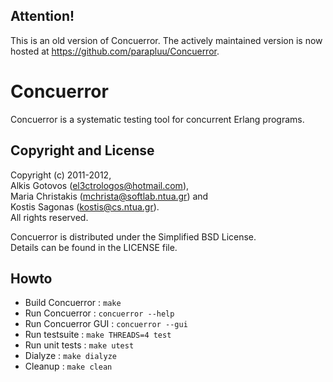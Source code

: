 Attention!
----------
This is an old version of Concuerror. The actively maintained version is now hosted at https://github.com/parapluu/Concuerror.

Concuerror
==========
Concuerror is a systematic testing tool for concurrent Erlang programs.

Copyright and License
----------------------
Copyright (c) 2011-2012,    
Alkis Gotovos (<el3ctrologos@hotmail.com>),    
Maria Christakis (<mchrista@softlab.ntua.gr>) and    
Kostis Sagonas (<kostis@cs.ntua.gr>).    
All rights reserved.

Concuerror is distributed under the Simplified BSD License.    
Details can be found in the LICENSE file.

Howto
------

* Build Concuerror   : `make`
* Run Concuerror     : `concuerror --help`
* Run Concuerror GUI : `concuerror --gui`
* Run testsuite      : `make THREADS=4 test`
* Run unit tests     : `make utest`
* Dialyze            : `make dialyze`
* Cleanup            : `make clean`
